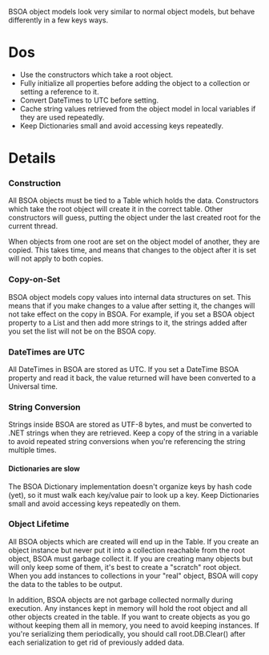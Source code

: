 BSOA object models look very similar to normal object models, but behave differently in a few keys ways.

# Dos
- Use the constructors which take a root object.
- Fully initialize all properties before adding the object to a collection or setting a reference to it.
- Convert DateTimes to UTC before setting.
- Cache string values retrieved from the object model in local variables if they are used repeatedly.
- Keep Dictionaries small and avoid accessing keys repeatedly.

# Details
### Construction
All BSOA objects must be tied to a Table which holds the data. Constructors which take the root object will create it in the correct table. Other constructors will guess, putting the object under the last created root for the current thread.

When objects from one root are set on the object model of another, they are copied. This takes time, and means that changes to the object after it is set will not apply to both copies.

### Copy-on-Set
BSOA object models copy values into internal data structures on set. This means that if you make changes to a value after setting it, the changes will not take effect on the copy in BSOA. For example, if you set a BSOA object property to a List<string> and then add more strings to it, the strings added after you set the list will not be on the BSOA copy.

### DateTimes are UTC
All DateTimes in BSOA are stored as UTC. If you set a DateTime BSOA property and read it back, the value returned will have been converted to a Universal time.

### String Conversion
Strings inside BSOA are stored as UTF-8 bytes, and must be converted to .NET strings when they are retrieved. Keep a copy of the string in a variable to avoid repeated string conversions when you're referencing the string multiple times.

#### Dictionaries are slow
The BSOA Dictionary implementation doesn't organize keys by hash code (yet), so it must walk each key/value pair to look up a key. Keep Dictionaries small and avoid accessing keys repeatedly on them.

### Object Lifetime
All BSOA objects which are created will end up in the Table. If you create an object instance but never put it into a collection reachable from the root object, BSOA must garbage collect it. If you are creating many objects but will only keep some of them, it's best to create a "scratch" root object. When you add instances to collections in your "real" object, BSOA will copy the data to the tables to be output.

In addition, BSOA objects are not garbage collected normally during execution. Any instances kept in memory will hold the root object and all other objects created in the table. If you want to create objects as you go without keeping them all in memory, you need to avoid keeping instances. If you're serializing them periodically, you should call root.DB.Clear() after each serialization to get rid of previously added data.